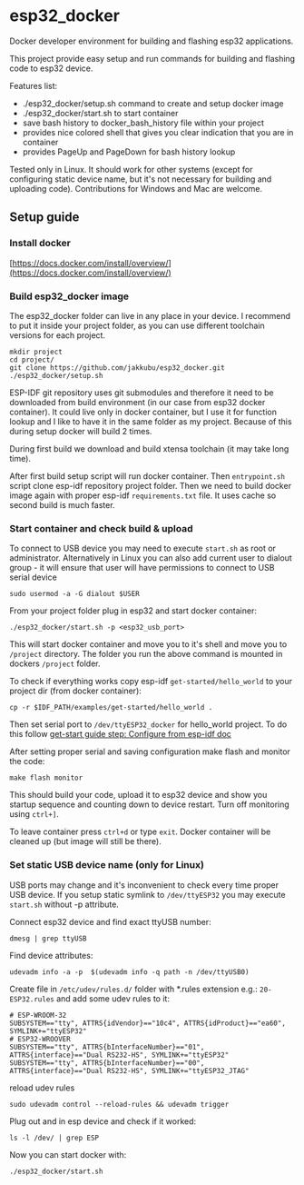# esp32_docker
Docker developer environment for building and flashing esp32 applications.

This project provide easy setup and run commands for building and flashing code to esp32 device.

Features list:
* ./esp32_docker/setup.sh command to create and setup docker image
* ./esp32_docker/start.sh to start container
* save bash history to docker_bash_history file within your project
* provides nice colored shell that gives you clear indication that you are in container
* provides PageUp and PageDown for bash history lookup

Tested only in Linux. It should work for other systems (except for configuring static device name, but it's not necessary for building and uploading code). Contributions for Windows and Mac are welcome.

## Setup guide

### Install docker

[https://docs.docker.com/install/overview/](https://docs.docker.com/install/overview/)

### Build esp32_docker image

The esp32_docker folder can live in any place in your device. I recommend to put it inside your project folder, as you can use different toolchain versions for each project.

    mkdir project
    cd project/
    git clone https://github.com/jakkubu/esp32_docker.git
    ./esp32_docker/setup.sh

ESP-IDF git repository uses git submodules and therefore it need to be downloaded from build environment (in our case from esp32 docker container). It could live only in docker container, but I use it for function lookup and I like to have it in the same folder as my project. Because of this during setup docker will build 2 times.

During first build we download and build xtensa toolchain (it may take long time).

After first build setup script will run docker container. Then `entrypoint.sh` script clone esp-idf repository project folder. Then we need to build docker image again with proper esp-idf `requirements.txt` file. It uses cache so second build is much faster.

### Start container and check build & upload

To connect to USB device you may need to execute `start.sh` as root or administrator. Alternatively in Linux you can also add current user to dialout group - it will ensure that user will have permissions to connect to USB serial device

    sudo usermod -a -G dialout $USER

From your project folder plug in esp32 and start docker container:

    ./esp32_docker/start.sh -p <esp32_usb_port>

This will start docker container and move you to it's shell and move you to `/project` directory. The folder you run the above command is mounted in dockers `/project` folder.


To check if everything works copy esp-idf `get-started/hello_world` to your project dir (from docker container):

    cp -r $IDF_PATH/examples/get-started/hello_world .

Then set serial port to `/dev/ttyESP32_docker` for hello_world project. To do this follow [get-start guide step: Configure from esp-idf doc](https://docs.espressif.com/projects/esp-idf/en/latest/get-started/index.html#step-7-configure)

After setting proper serial and saving configuration make flash and monitor the code:

    make flash monitor

This should build your code, upload it to esp32 device and show you startup sequence and counting down to device restart. Turn off monitoring using `ctrl+]`.

To leave container press `ctrl+d` or type `exit`. Docker container will be cleaned up (but image will still be there).

### Set static USB device name (only for Linux)

USB ports may change and it's inconvenient to check every time proper USB device. If you setup static symlink to `/dev/ttyESP32` you may execute `start.sh` without -p attribute.

Connect esp32 device and find exact ttyUSB number:

    dmesg | grep ttyUSB

Find device attributes:

    udevadm info -a -p  $(udevadm info -q path -n /dev/ttyUSB0)

Create file in `/etc/udev/rules.d/` folder with *.rules extension e.g.: `20-ESP32.rules` and add some udev rules to it:

    # ESP-WROOM-32
    SUBSYSTEM=="tty", ATTRS{idVendor}=="10c4", ATTRS{idProduct}=="ea60", SYMLINK+="ttyESP32"
    # ESP32-WROOVER
    SUBSYSTEM=="tty", ATTRS{bInterfaceNumber}=="01", ATTRS{interface}=="Dual RS232-HS", SYMLINK+="ttyESP32"
    SUBSYSTEM=="tty", ATTRS{bInterfaceNumber}=="00", ATTRS{interface}=="Dual RS232-HS", SYMLINK+="ttyESP32_JTAG"


reload udev rules

    sudo udevadm control --reload-rules && udevadm trigger

Plug out and in esp device and check if it worked:

    ls -l /dev/ | grep ESP

Now you can start docker with:

    ./esp32_docker/start.sh

